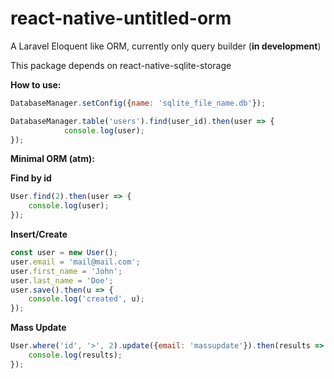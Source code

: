 # react-native-untitled-orm
A Laravel Eloquent like ORM, 
currently only query builder (**in development**)

This package depends on react-native-sqlite-storage

**How to use:**

```javascript
DatabaseManager.setConfig({name: 'sqlite_file_name.db'});

DatabaseManager.table('users').find(user_id).then(user => {
			console.log(user);
});
```

**Minimal ORM (atm):**

**Find by id**
```javascript
User.find(2).then(user => {
    console.log(user);
});
```

**Insert/Create**
```javascript
const user = new User();
user.email = 'mail@mail.com';
user.first_name = 'John';
user.last_name = 'Doe';
user.save().then(u => {
    console.log('created', u);
});
```

**Mass Update**
```javascript
User.where('id', '>', 2).update({email: 'massupdate'}).then(results => {
    console.log(results);
});
```
